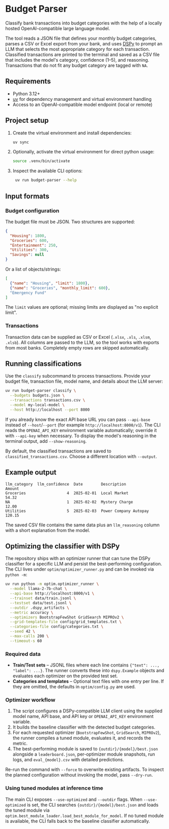 # Budget Parser

Classify bank transactions into budget categories with the help of a locally hosted
OpenAI-compatible large language model.

The tool reads a JSON file that defines your monthly budget categories, parses a CSV
or Excel export from your bank, and uses [DSPy](https://github.com/stanfordnlp/dspy)
to prompt an LLM that selects the most appropriate category for each transaction.
Classified transactions are printed to the terminal and saved as a CSV file that
includes the model's category, confidence (1–5), and reasoning. Transactions that do
not fit any budget category are tagged with `NA`.

## Requirements

- Python 3.12+
- [uv](https://github.com/astral-sh/uv) for dependency management and virtual
  environment handling
- Access to an OpenAI-compatible model endpoint (local or remote)

## Project setup

1. Create the virtual environment and install dependencies:

   ```bash
   uv sync
   ```

2. Optionally, activate the virtual environment for direct python usage:

   ```bash
   source .venv/bin/activate
   ```

3. Inspect the available CLI options:

   ```bash
    uv run budget-parser --help
   ```

## Input formats

### Budget configuration

The budget file must be JSON. Two structures are supported:

```json
{
  "Housing": 1800,
  "Groceries": 600,
  "Entertainment": 250,
  "Utilities": 300,
  "Savings": null
}
```

Or a list of objects/strings:

```json
[
  {"name": "Housing", "limit": 1800},
  {"name": "Groceries", "monthly_limit": 600},
  "Emergency Fund"
]
```

The `limit` values are optional; missing limits are displayed as "no explicit limit".

### Transactions

Transaction data can be supplied as CSV or Excel (`.xlsx`, `.xls`, `.xlsm`, `.xlsb`).
All columns are passed to the LLM, so the tool works with exports from most banks.
Completely empty rows are skipped automatically.

## Running classifications

Use the `classify` subcommand to process transactions. Provide your budget file,
transaction file, model name, and details about the LLM server:

```bash
uv run budget-parser classify \
  --budgets budgets.json \
  --transactions transactions.csv \
  --model my-local-model \
  --host http://localhost --port 8000
```

If you already know the exact API base URL you can pass `--api-base` instead of
`--host`/`--port` (for example `http://localhost:8000/v1`). The CLI reads the
`OPENAI_API_KEY` environment variable automatically; override it with `--api-key`
when necessary. To display the model's reasoning in the terminal output, add
`--show-reasoning`.

By default, the classified transactions are saved to `classified_transactions.csv`.
Choose a different location with `--output`.

## Example output

```
llm_category  llm_confidence  Date        Description                     Amount
Groceries                  4  2025-02-01  Local Market                     54.32
NA                         1  2025-02-02  Mystery Charge                  12.00
Utilities                  5  2025-02-03  Power Company Autopay          120.15
```

The saved CSV file contains the same data plus an `llm_reasoning` column with a
short explanation from the model.

## Optimizing the classifier with DSPy

The repository ships with an optimizer runner that can tune the DSPy classifier
for a specific LLM and persist the best-performing configuration. The CLI lives
under `optim/optimizer_runner.py` and can be invoked via `python -m`:

```bash
uv run python -m optim.optimizer_runner \
  --model llama-2-7b-chat \
  --api-base http://localhost:8000/v1 \
  --trainset data/train.jsonl \
  --testset data/test.jsonl \
  --outdir .dspy_artifacts \
  --metric accuracy \
  --optimizers BootstrapFewShot GridSearch MIPROv2 \
  --grid-templates-file config/grid_templates.txt \
  --categories-file config/categories.txt \
  --seed 42 \
  --max-calls 200 \
  --timeout-s 60
```

### Required data

- **Train/Test sets** – JSONL files where each line contains `{"text": ..., "label": ...}`.
  The runner converts these into `dspy.Example` objects and evaluates each
  optimizer on the provided test set.
- **Categories and templates** – Optional text files with one entry per line. If
  they are omitted, the defaults in `optim/config.py` are used.

### Optimizer workflow

1. The script configures a DSPy-compatible LLM client using the supplied model
   name, API base, and API key or `OPENAI_API_KEY` environment variable.
2. It builds the baseline classifier with the detected budget categories.
3. For each requested optimizer (`BootstrapFewShot`, `GridSearch`, `MIPROv2`),
   the runner compiles a tuned module, evaluates it, and records the metric.
4. The best-performing module is saved to `{outdir}/{model}/best.json` alongside
   a `leaderboard.json`, per-optimizer module snapshots, run logs, and
   `eval_{model}.csv` with detailed predictions.

Re-run the command with `--force` to overwrite existing artifacts. To inspect
the planned configuration without invoking the model, pass `--dry-run`.

### Using tuned modules at inference time

The main CLI exposes `--use-optimized` and `--outdir` flags. When `--use-optimized`
is set, the CLI searches `{outdir}/{model}/best.json` and loads the tuned module
via `optim.best_module_loader.load_best_module_for_model`. If no tuned module is
available, the CLI falls back to the baseline classifier automatically.
